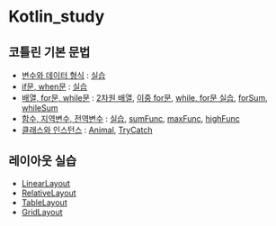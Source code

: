 # Kotlin_study

## 코틀린 기본 문법
- [변수와 데이터 형식](https://github.com/naerim/Kotlin_study/blob/main/KotlinBasic/src/exam01.kt) : [실습](https://github.com/naerim/Kotlin_study/blob/main/KotlinBasic/src/HW02-01.kt)
- [if문, when문](https://github.com/naerim/Kotlin_study/blob/main/KotlinBasic/src/exam02.kt) : [실습](https://github.com/naerim/Kotlin_study/blob/main/KotlinBasic/src/HW02-02.kt)
- [배열, for문, while문](https://github.com/naerim/Kotlin_study/blob/main/KotlinBasic/src/exam03.kt) :
[2차원 배열](https://github.com/naerim/Kotlin_study/blob/main/KotlinBasic/src/HW02-03.kt),
[이중 for문](https://github.com/naerim/Kotlin_study/blob/main/KotlinBasic/src/HW02-04.kt),
[while, for문 실습](https://github.com/naerim/Kotlin_study/blob/main/KotlinBasic/src/HW02-05.kt),
[forSum](https://github.com/naerim/Kotlin_study/blob/main/KotlinBasic/src/forSum.kt),
[whileSum](https://github.com/naerim/Kotlin_study/blob/main/KotlinBasic/src/whileSum.kt)
- [함수, 지역변수, 전역변수](https://github.com/naerim/Kotlin_study/blob/main/KotlinBasic/src/exam04.kt) : 
[실습](https://github.com/naerim/Kotlin_study/blob/main/KotlinBasic/src/HW02-06.kt), 
[sumFunc](https://github.com/naerim/Kotlin_study/blob/main/KotlinBasic/src/sumFunc.kt), 
[maxFunc](https://github.com/naerim/Kotlin_study/blob/main/KotlinBasic/src/maxFunc.kt), 
[highFunc](https://github.com/naerim/Kotlin_study/blob/main/KotlinBasic/src/highFunc.kt)
- [클래스와 인스턴스](https://github.com/naerim/Kotlin_study/blob/main/KotlinBasic/src/exam06.kt) : 
[Animal](https://github.com/naerim/Kotlin_study/blob/main/KotlinBasic/src/Animal.kt), 
[TryCatch](https://github.com/naerim/Kotlin_study/blob/main/KotlinBasic/src/tryCatch.kt)

## 레이아웃 실습
- [LinearLayout](https://github.com/naerim/Kotlin_study/tree/main/LinearLayoutApp)
- [RelativeLayout](https://github.com/naerim/Kotlin_study/tree/main/RelativeLayoutApp)
- [TableLayout](https://github.com/naerim/Kotlin_study/tree/main/TableLayoutApp)
- [GridLayout](https://github.com/naerim/Kotlin_study/tree/main/GridLayoutApp)
